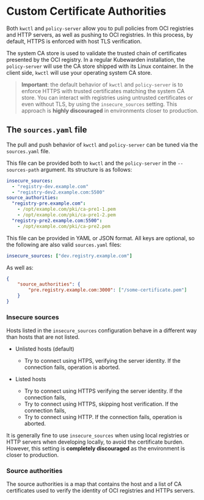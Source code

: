# Custom Certificate Authorities

Both `kwctl` and `policy-server` allow you to pull policies from OCI registries and HTTP servers, as well as pushing to OCI registries. In this process, by default, HTTPS is enforced with host TLS verification.

The system CA store is used to validate the trusted chain of certificates presented by the OCI registry. In a regular Kubewarden installation, the `policy-server` will use the CA store shipped with its Linux container. In the client side, `kwctl` will use your operating system CA store.

> **Important**: the default behavior of `kwctl` and `policy-server` is to enforce HTTPS with trusted certificates matching the system CA store. You can interact with registries using untrusted certificates or even without TLS, by using the `insecure_sources` setting. This approach is **highly discouraged** in environments closer to production.

## The `sources.yaml` file

The pull and push behavior of `kwctl` and `policy-server` can be tuned via the `sources.yaml` file.

This file can be provided both to `kwctl` and the `policy-server` in the `--sources-path` argument. Its structure is as follows:

```yaml
insecure_sources:
  - "registry-dev.example.com"
  - "registry-dev2.example.com:5500"
source_authorities:
  "registry-pre.example.com":
    - /opt/example.com/pki/ca-pre1-1.pem
    - /opt/example.com/pki/ca-pre1-2.pem
  "registry-pre2.example.com:5500":
    - /opt/example.com/pki/ca-pre2.pem
```

This file can be provided in YAML or JSON format. All keys are optional, so the following are also valid `sources.yaml` files:

```yaml
insecure_sources: ["dev.registry.example.com"]
```

As well as:

```json
{
    "source_authorities": {
        "pre.registry.example.com:3000": ["/some-certificate.pem"]
    }
}
```

### Insecure sources

Hosts listed in the `insecure_sources` configuration behave in a different way than hosts that are not listed.

* Unlisted hosts (default)
  * Try to connect using HTPS, verifying the server identity. If the connection fails, operation is aborted.

* Listed hosts
  * Try to connect using HTTPS verifying the server identity. If the connection fails,
  * Try to connect using HTTPS, skipping host verification. If the connection fails,
  * Try to connect using HTTP. If the connection fails, operation is aborted.

It is generally fine to use `insecure_sources` when using local registries or HTTP servers when developing locally, to avoid the certificate burden. However, this setting is **completely discouraged** as the environment is closer to production.

### Source authorities

The source authorities is a map that contains the host and a list of CA certificates used to verify the identity of OCI registries and HTTPs servers.